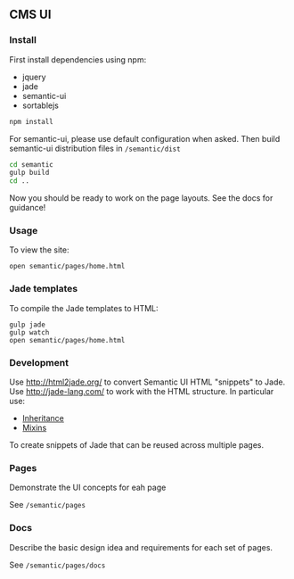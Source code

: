 CMS UI
------

### Install

First install dependencies using npm:

-	jquery
-	jade
-	semantic-ui
-	sortablejs

```sh
npm install
```

For semantic-ui, please use default configuration when asked. Then build semantic-ui distribution files in `/semantic/dist`

```sh
cd semantic
gulp build
cd ..
```

Now you should be ready to work on the page layouts. See the docs for guidance!

### Usage

To view the site:

```
open semantic/pages/home.html
```

### Jade templates

To compile the Jade templates to HTML:

```
gulp jade
gulp watch
open semantic/pages/home.html
```

### Development

Use http://html2jade.org/ to convert Semantic UI HTML "snippets" to Jade. Use http://jade-lang.com/ to work with the HTML structure. In particular use:

-	[Inheritance](http://jade-lang.com/reference/extends/)
-	[Mixins](http://jade-lang.com/reference/mixins/)

To create snippets of Jade that can be reused across multiple pages.

### Pages

Demonstrate the UI concepts for eah page

See `/semantic/pages`

### Docs

Describe the basic design idea and requirements for each set of pages.

See `/semantic/pages/docs`
